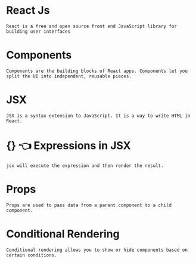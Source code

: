# React Js
`React is a free and open source front end JavaScript library for building user interfaces`

# Components
`Components are the building blocks of React apps. Components let you split the UI into independent, reusable pieces.`

# JSX
`JSX is a syntax extension to JavaScript. It is a way to write HTML in React.`

# {} 👈 Expressions in JSX
`jsx will execute the expression and then render the result.`

# Props
`Props are used to pass data from a parent component to a child component.`

# Conditional Rendering
`Conditional rendering allows you to show or hide components based on certain conditions.`
